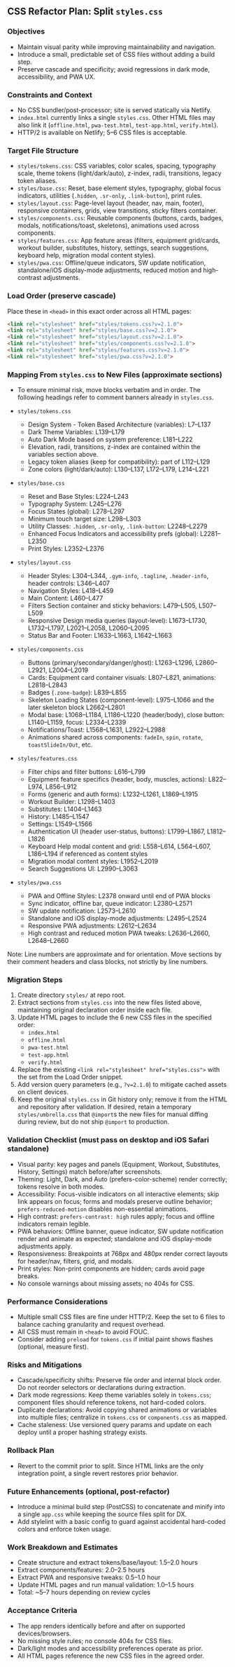 ## CSS Refactor Plan: Split `styles.css`

### Objectives
- Maintain visual parity while improving maintainability and navigation.
- Introduce a small, predictable set of CSS files without adding a build step.
- Preserve cascade and specificity; avoid regressions in dark mode, accessibility, and PWA UX.

### Constraints and Context
- No CSS bundler/post-processor; site is served statically via Netlify.
- `index.html` currently links a single `styles.css`. Other HTML files may also link it (`offline.html`, `pwa-test.html`, `test-app.html`, `verify.html`).
- HTTP/2 is available on Netlify; 5–6 CSS files is acceptable.

### Target File Structure
- `styles/tokens.css`: CSS variables, color scales, spacing, typography scale, theme tokens (light/dark/auto), z-index, radii, transitions, legacy token aliases.
- `styles/base.css`: Reset, base element styles, typography, global focus indicators, utilities (`.hidden`, `.sr-only`, `.link-button`), print rules.
- `styles/layout.css`: Page-level layout (header, nav, main, footer), responsive containers, grids, view transitions, sticky filters container.
- `styles/components.css`: Reusable components (buttons, cards, badges, modals, notifications/toast, skeletons), animations used across components.
- `styles/features.css`: App feature areas (filters, equipment grid/cards, workout builder, substitutes, history, settings, search suggestions, keyboard help, migration modal content styles).
- `styles/pwa.css`: Offline/queue indicators, SW update notification, standalone/iOS display-mode adjustments, reduced motion and high-contrast adjustments.

### Load Order (preserve cascade)
Place these in `<head>` in this exact order across all HTML pages:

```html
<link rel="stylesheet" href="styles/tokens.css?v=2.1.0">
<link rel="stylesheet" href="styles/base.css?v=2.1.0">
<link rel="stylesheet" href="styles/layout.css?v=2.1.0">
<link rel="stylesheet" href="styles/components.css?v=2.1.0">
<link rel="stylesheet" href="styles/features.css?v=2.1.0">
<link rel="stylesheet" href="styles/pwa.css?v=2.1.0">
```

### Mapping From `styles.css` to New Files (approximate sections)
- To ensure minimal risk, move blocks verbatim and in order. The following headings refer to comment banners already in `styles.css`.

- `styles/tokens.css`
  - Design System - Token Based Architecture (variables): L7–L137
  - Dark Theme Variables: L139–L179
  - Auto Dark Mode based on system preference: L181–L222
  - Elevation, radii, transitions, z-index are contained within the variables section above.
  - Legacy token aliases (keep for compatibility): part of L112–L129
  - Zone colors (light/dark/auto): L130–L137, L172–L179, L214–L221

- `styles/base.css`
  - Reset and Base Styles: L224–L243
  - Typography System: L245–L276
  - Focus States (global): L278–L297
  - Minimum touch target size: L298–L303
  - Utility Classes: `.hidden`, `.sr-only`, `.link-button`: L2248–L2279
  - Enhanced Focus Indicators and accessibility prefs (global): L2281–L2350
  - Print Styles: L2352–L2376

- `styles/layout.css`
  - Header Styles: L304–L344, `.gym-info`, `.tagline`, `.header-info`, header controls: L346–L407
  - Navigation Styles: L418–L459
  - Main Content: L460–L477
  - Filters Section container and sticky behaviors: L479–L505, L507–L509
  - Responsive Design media queries (layout-level): L1673–L1730, L1732–L1797, L2021–L2058, L2060–L2095
  - Status Bar and Footer: L1633–L1663, L1642–L1663

- `styles/components.css`
  - Buttons (primary/secondary/danger/ghost): L1263–L1296, L2860–L2921, L2004–L2019
  - Cards: Equipment card container visuals: L807–L821, animations: L2818–L2843
  - Badges (`.zone-badge`): L839–L855
  - Skeleton Loading States (component-level): L975–L1066 and the later skeleton block L2662–L2801
  - Modal base: L1068–L1184, L1186–L1220 (header/body), close button: L1140–L1159, focus: L2334–L2339
  - Notifications/Toast: L1568–L1631, L2922–L2988
  - Animations shared across components: `fadeIn`, `spin`, `rotate`, `toastSlideIn/Out`, etc.

- `styles/features.css`
  - Filter chips and filter buttons: L616–L799
  - Equipment feature specifics (header, body, muscles, actions): L822–L974, L856–L912
  - Forms (generic and auth forms): L1232–L1261, L1869–L1915
  - Workout Builder: L1298–L1403
  - Substitutes: L1404–L1463
  - History: L1485–L1547
  - Settings: L1549–L1566
  - Authentication UI (header user-status, buttons): L1799–L1867, L1812–L1826
  - Keyboard Help modal content and grid: L558–L614, L564–L607, L186–L194 if referenced as content styles
  - Migration modal content styles: L1952–L2019
  - Search Suggestions UI: L2990–L3063

- `styles/pwa.css`
  - PWA and Offline Styles: L2378 onward until end of PWA blocks
  - Sync indicator, offline bar, queue indicator: L2380–L2571
  - SW update notification: L2573–L2610
  - Standalone and iOS display-mode adjustments: L2495–L2524
  - Responsive PWA adjustments: L2612–L2634
  - High contrast and reduced motion PWA tweaks: L2636–L2660, L2648–L2660

Note: Line numbers are approximate and for orientation. Move sections by their comment headers and class blocks, not strictly by line numbers.

### Migration Steps
1. Create directory `styles/` at repo root.
2. Extract sections from `styles.css` into the new files listed above, maintaining original declaration order inside each file.
3. Update HTML pages to include the 6 new CSS files in the specified order:
   - `index.html`
   - `offline.html`
   - `pwa-test.html`
   - `test-app.html`
   - `verify.html`
4. Replace the existing `<link rel="stylesheet" href="styles.css">` with the set from the Load Order snippet.
5. Add version query parameters (e.g., `?v=2.1.0`) to mitigate cached assets on client devices.
6. Keep the original `styles.css` in Git history only; remove it from the HTML and repository after validation. If desired, retain a temporary `styles/umbrella.css` that `@import`s the new files for manual diffing during review, but do not ship `@import` to production.

### Validation Checklist (must pass on desktop and iOS Safari standalone)
- Visual parity: key pages and panels (Equipment, Workout, Substitutes, History, Settings) match before/after screenshots.
- Theming: Light, Dark, and Auto (prefers-color-scheme) render correctly; tokens resolve in both modes.
- Accessibility: Focus-visible indicators on all interactive elements; skip link appears on focus; forms and modals preserve outline behavior; `prefers-reduced-motion` disables non-essential animations.
- High contrast: `prefers-contrast: high` rules apply; focus and offline indicators remain legible.
- PWA behaviors: Offline banner, queue indicator, SW update notification render and animate as expected; standalone and iOS display-mode adjustments apply.
- Responsiveness: Breakpoints at 768px and 480px render correct layouts for header/nav, filters, grid, and modals.
- Print styles: Non-print components are hidden; cards avoid page breaks.
- No console warnings about missing assets; no 404s for CSS.

### Performance Considerations
- Multiple small CSS files are fine under HTTP/2. Keep the set to 6 files to balance caching granularity and request overhead.
- All CSS must remain in `<head>` to avoid FOUC.
- Consider adding `preload` for `tokens.css` if initial paint shows flashes (optional, measure first).

### Risks and Mitigations
- Cascade/specificity shifts: Preserve file order and internal block order. Do not reorder selectors or declarations during extraction.
- Dark mode regressions: Keep theme variables solely in `tokens.css`; component files should reference tokens, not hard-coded colors.
- Duplicate declarations: Avoid copying shared animations or variables into multiple files; centralize in `tokens.css` or `components.css` as mapped.
- Cache staleness: Use versioned query params and update on each deploy until a proper hashing strategy exists.

### Rollback Plan
- Revert to the commit prior to split. Since HTML links are the only integration point, a single revert restores prior behavior.

### Future Enhancements (optional, post-refactor)
- Introduce a minimal build step (PostCSS) to concatenate and minify into a single `app.css` while keeping the source files split for DX.
- Add stylelint with a basic config to guard against accidental hard-coded colors and enforce token usage.

### Work Breakdown and Estimates
- Create structure and extract tokens/base/layout: 1.5–2.0 hours
- Extract components/features: 2.0–2.5 hours
- Extract PWA and responsive tweaks: 0.5–1.0 hour
- Update HTML pages and run manual validation: 1.0–1.5 hours
- Total: ~5–7 hours depending on review cycles

### Acceptance Criteria
- The app renders identically before and after on supported devices/browsers.
- No missing style rules; no console 404s for CSS files.
- Dark/light modes and accessibility preferences operate as prior.
- All HTML pages reference the new CSS files in the agreed order.

